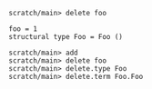 ```ucm:error
scratch/main> delete foo
```

```unison:hide
foo = 1
structural type Foo = Foo ()
```

```ucm
scratch/main> add
scratch/main> delete foo
scratch/main> delete.type Foo
scratch/main> delete.term Foo.Foo
```
